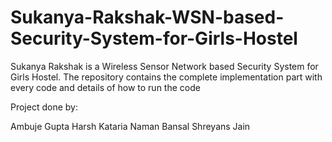 # Sukanya-Rakshak-WSN-based-Security-System-for-Girls-Hostel
Sukanya Rakshak is a Wireless Sensor Network based Security System for Girls Hostel. The repository contains the complete implementation part with every code and details of how to run the code

Project done by:

Ambuje Gupta
Harsh Kataria
Naman Bansal
Shreyans Jain
